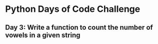# Python Days of Code Challenge

## Day 3: Write a function to count the number of vowels in a given string
